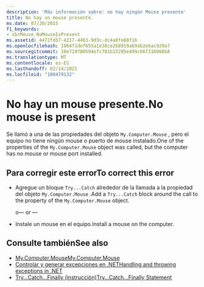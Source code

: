 ```yaml
---
description: 'Más información sobre: no hay ningún Mouse presente'
title: No hay un mouse presente.
ms.date: 07/20/2015
f1_keywords:
- vbrMouse_NoMouseIsPresent
ms.assetid: 4472fd57-4217-4463-9d3c-dc4a8fe88f1b
ms.openlocfilehash: 1964f1def655a1e38ce2b8919a69ab2e6ac929a7
ms.sourcegitcommit: 10e719780594efc781b15295e499c66f316068b8
ms.translationtype: MT
ms.contentlocale: es-ES
ms.lasthandoff: 02/14/2021
ms.locfileid: "100479132"
---
```

# <a name="no-mouse-is-present"></a><span data-ttu-id="108fc-103">No hay un mouse presente.</span><span class="sxs-lookup"><span data-stu-id="108fc-103">No mouse is present</span></span>

<span data-ttu-id="108fc-104">Se llamó a una de las propiedades del objeto `My.Computer.Mouse` , pero el equipo no tiene ningún mouse o puerto de mouse instalado.</span><span class="sxs-lookup"><span data-stu-id="108fc-104">One of the properties of the `My.Computer.Mouse` object was called, but the computer has no mouse or mouse port installed.</span></span>  
  
## <a name="to-correct-this-error"></a><span data-ttu-id="108fc-105">Para corregir este error</span><span class="sxs-lookup"><span data-stu-id="108fc-105">To correct this error</span></span>  
  
- <span data-ttu-id="108fc-106">Agregue un bloque `Try...Catch` alrededor de la llamada a la propiedad del objeto `My.Computer.Mouse` .</span><span class="sxs-lookup"><span data-stu-id="108fc-106">Add a `Try...Catch` block around the call to the property of the `My.Computer.Mouse` object.</span></span>  
  
     <span data-ttu-id="108fc-107">o</span><span class="sxs-lookup"><span data-stu-id="108fc-107">— or —</span></span>  
  
- <span data-ttu-id="108fc-108">Instale un mouse en el equipo.</span><span class="sxs-lookup"><span data-stu-id="108fc-108">Install a mouse on the computer.</span></span>  
  
## <a name="see-also"></a><span data-ttu-id="108fc-109">Consulte también</span><span class="sxs-lookup"><span data-stu-id="108fc-109">See also</span></span>

- [<span data-ttu-id="108fc-110">My.Computer.Mouse</span><span class="sxs-lookup"><span data-stu-id="108fc-110">My.Computer.Mouse</span></span>](xref:Microsoft.VisualBasic.Devices.Mouse)
- [<span data-ttu-id="108fc-111">Controlar y generar excepciones en .NET</span><span class="sxs-lookup"><span data-stu-id="108fc-111">Handling and throwing exceptions in .NET</span></span>](../../standard/exceptions/index.md)
- [<span data-ttu-id="108fc-112">Try...Catch...Finally (instrucción)</span><span class="sxs-lookup"><span data-stu-id="108fc-112">Try...Catch...Finally Statement</span></span>](../language-reference/statements/try-catch-finally-statement.md)
